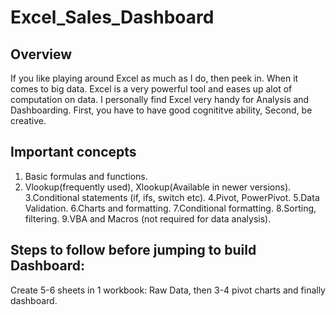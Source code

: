 # Excel_Sales_Dashboard
## Overview 
If you like playing around Excel as much as I do, then peek in. When it comes to big data. Excel is a very powerful tool and eases up alot of computation on data. I personally find Excel very handy for Analysis and Dashboarding. First, you have to have good cognititve ability, Second, be creative.

## Important concepts 
1. Basic formulas and functions.
2. Vlookup(frequently used), Xlookup(Available in newer versions).
3.Conditional statements (if, ifs, switch etc).
4.Pivot, PowerPivot.
5.Data Validation.
6.Charts and formatting.
7.Conditional formatting.
8.Sorting, filtering.
9.VBA and Macros (not required for data analysis).

## Steps to follow before jumping to build Dashboard: 
Create 5-6 sheets in 1 workbook: Raw Data, then 3-4 pivot charts and finally dashboard.
